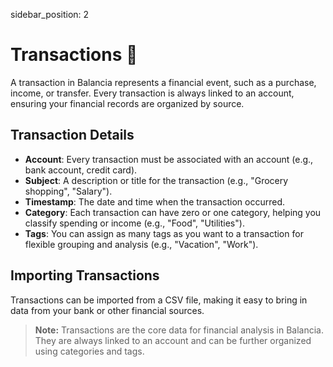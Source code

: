 sidebar_position: 2


# Transactions 💸

A transaction in Balancia represents a financial event, such as a purchase, income, or transfer. Every transaction is always linked to an account, ensuring your financial records are organized by source.

## Transaction Details
- **Account**: Every transaction must be associated with an account (e.g., bank account, credit card).
- **Subject**: A description or title for the transaction (e.g., "Grocery shopping", "Salary").
- **Timestamp**: The date and time when the transaction occurred.
- **Category**: Each transaction can have zero or one category, helping you classify spending or income (e.g., "Food", "Utilities").
- **Tags**: You can assign as many tags as you want to a transaction for flexible grouping and analysis (e.g., "Vacation", "Work").

## Importing Transactions
Transactions can be imported from a CSV file, making it easy to bring in data from your bank or other financial sources.

> **Note:** Transactions are the core data for financial analysis in Balancia. They are always linked to an account and can be further organized using categories and tags.
